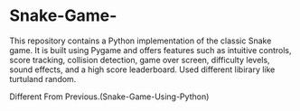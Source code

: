 # Snake-Game-
This repository contains a Python implementation of the classic Snake game. It is built using Pygame and offers features such as intuitive controls, score tracking, collision detection, game over screen, difficulty levels, sound effects, and a high score leaderboard.  Used different libirary like turtuland random.

Different From Previous.(Snake-Game-Using-Python)

